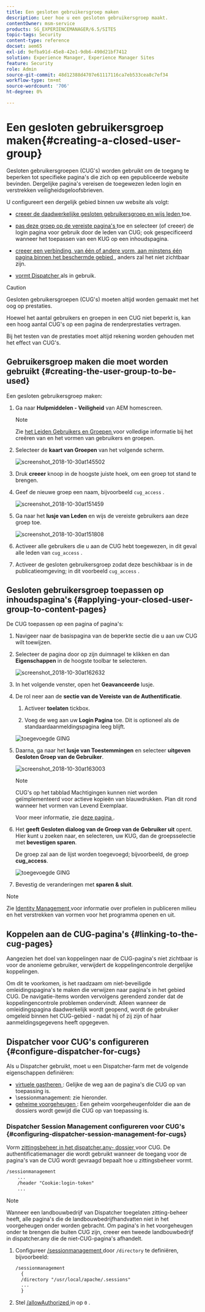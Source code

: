 ```yaml
---
title: Een gesloten gebruikersgroep maken
description: Leer hoe u een gesloten gebruikersgroep maakt.
contentOwner: msm-service
products: SG_EXPERIENCEMANAGER/6.5/SITES
topic-tags: Security
content-type: reference
docset: aem65
exl-id: 9efba91d-45e8-42e1-9db6-490d21bf7412
solution: Experience Manager, Experience Manager Sites
feature: Security
role: Admin
source-git-commit: 48d12388d4707e61117116ca7eb533cea8c7ef34
workflow-type: tm+mt
source-wordcount: '706'
ht-degree: 0%

---
```


# Een gesloten gebruikersgroep maken{#creating-a-closed-user-group}

Gesloten gebruikersgroepen (CUG&#39;s) worden gebruikt om de toegang te beperken tot specifieke pagina&#39;s die zich op een gepubliceerde website bevinden. Dergelijke pagina&#39;s vereisen de toegewezen leden login en verstrekken veiligheidsgeloofsbrieven.

U configureert een dergelijk gebied binnen uw website als volgt:

* [ creeer de daadwerkelijke gesloten gebruikersgroep en wijs leden ](#creating-the-user-group-to-be-used) toe.

* [ pas deze groep op de vereiste pagina&#39;s ](#applying-your-closed-user-group-to-content-pages) toe en selecteer (of creeer) de login pagina voor gebruik door de leden van CUG; ook gespecificeerd wanneer het toepassen van een KUG op een inhoudspagina.

* [ creeer een verbinding, van één of andere vorm, aan minstens één pagina binnen het beschermde gebied ](#linking-to-the-cug-pages), anders zal het niet zichtbaar zijn.

* [ vormt Dispatcher ](#configure-dispatcher-for-cugs) als in gebruik.

>[!CAUTION]
>
>Gesloten gebruikersgroepen (CUG&#39;s) moeten altijd worden gemaakt met het oog op prestaties.
>
>Hoewel het aantal gebruikers en groepen in een CUG niet beperkt is, kan een hoog aantal CUG&#39;s op een pagina de renderprestaties vertragen.
>
>Bij het testen van de prestaties moet altijd rekening worden gehouden met het effect van CUG&#39;s.

## Gebruikersgroep maken die moet worden gebruikt {#creating-the-user-group-to-be-used}

Een gesloten gebruikersgroep maken:

1. Ga naar **Hulpmiddelen - Veiligheid** van AEM homescreen.

   >[!NOTE]
   >
   >Zie [ het Leiden Gebruikers en Groepen ](/help/sites-administering/security.md#managing-users-and-groups) voor volledige informatie bij het creëren van en het vormen van gebruikers en groepen.

1. Selecteer de **kaart van Groepen** van het volgende scherm.

   ![ screenshot_2018-10-30at145502 ](assets/screenshot_2018-10-30at145502.png)

1. Druk **creeer** knoop in de hoogste juiste hoek, om een groep tot stand te brengen.
1. Geef de nieuwe groep een naam, bijvoorbeeld `cug_access` .

   ![ screenshot_2018-10-30at151459 ](assets/screenshot_2018-10-30at151459.png)

1. Ga naar het **lusje van Leden** en wijs de vereiste gebruikers aan deze groep toe.

   ![ screenshot_2018-10-30at151808 ](assets/screenshot_2018-10-30at151808.png)

1. Activeer alle gebruikers die u aan de CUG hebt toegewezen, in dit geval alle leden van `cug_access` .
1. Activeer de gesloten gebruikersgroep zodat deze beschikbaar is in de publicatieomgeving; in dit voorbeeld `cug_access` .

## Gesloten gebruikersgroep toepassen op inhoudspagina&#39;s {#applying-your-closed-user-group-to-content-pages}

De CUG toepassen op een pagina of pagina&#39;s:

1. Navigeer naar de basispagina van de beperkte sectie die u aan uw CUG wilt toewijzen.
1. Selecteer de pagina door op zijn duimnagel te klikken en dan **Eigenschappen** in de hoogste toolbar te selecteren.

   ![ screenshot_2018-10-30at162632 ](assets/screenshot_2018-10-30at162632.png)

1. In het volgende venster, open het **Geavanceerde** lusje.

1. De rol neer aan de **sectie van de Vereiste van de Authentificatie**.

   1. Activeer **toelaten** tickbox.

   1. Voeg de weg aan uw **Login Pagina** toe.
Dit is optioneel als de standaardaanmeldingspagina leeg blijft.

   ![ toegevoegde GING ](assets/cug-authentication-requirement.png)

1. Daarna, ga naar het **lusje van Toestemmingen** en selecteer **uitgeven Gesloten Groep van de Gebruiker**.

   ![ screenshot_2018-10-30at163003 ](assets/screenshot_2018-10-30at163003.png)

   >[!NOTE]
   >
   >CUG&#39;s op het tabblad Machtigingen kunnen niet worden geïmplementeerd voor actieve kopieën van blauwdrukken. Plan dit rond wanneer het vormen van Levend Exemplaar.
   >
   >Voor meer informatie, zie [ deze pagina ](closed-user-groups.md#aem-livecopy).

1. Het **geeft Gesloten dialoog van de Groep van de Gebruiker uit** opent. Hier kunt u zoeken naar, en selecteren, uw KUG, dan de groepsselectie met **bevestigen sparen**.

   De groep zal aan de lijst worden toegevoegd; bijvoorbeeld, de groep **cug_access**.

   ![ toegevoegde GING ](assets/cug-added.png)

1. Bevestig de veranderingen met **sparen &amp; sluit**.

>[!NOTE]
>
>Zie [ Identity Management ](/help/sites-administering/identity-management.md) voor informatie over profielen in publiceren milieu en het verstrekken van vormen voor het programma openen en uit.

## Koppelen aan de CUG-pagina&#39;s {#linking-to-the-cug-pages}

Aangezien het doel van koppelingen naar de CUG-pagina&#39;s niet zichtbaar is voor de anonieme gebruiker, verwijdert de koppelingencontrole dergelijke koppelingen.

Om dit te voorkomen, is het raadzaam om niet-beveiligde omleidingspagina&#39;s te maken die verwijzen naar pagina&#39;s in het gebied CUG. De navigatie-items worden vervolgens gerenderd zonder dat de koppelingencontrole problemen ondervindt. Alleen wanneer de omleidingspagina daadwerkelijk wordt geopend, wordt de gebruiker omgeleid binnen het CUG-gebied - nadat hij of zij zijn of haar aanmeldingsgegevens heeft opgegeven.

## Dispatcher voor CUG&#39;s configureren {#configure-dispatcher-for-cugs}

Als u Dispatcher gebruikt, moet u een Dispatcher-farm met de volgende eigenschappen definiëren:

* [ virtuele gastheren ](https://experienceleague.adobe.com/docs/experience-manager-dispatcher/using/configuring/dispatcher-configuration.html#identifying-virtual-hosts-virtualhosts): Gelijke de weg aan de pagina&#39;s die CUG op van toepassing is.
* \sessionmanagement: zie hieronder.
* [ geheime voorgeheugen ](https://experienceleague.adobe.com/docs/experience-manager-dispatcher/using/configuring/dispatcher-configuration.html#configuring-the-dispatcher-cache-cache): Een geheim voorgeheugenfolder die aan de dossiers wordt gewijd die CUG op van toepassing is.

### Dispatcher Session Management configureren voor CUG&#39;s {#configuring-dispatcher-session-management-for-cugs}

Vorm [ zittingsbeheer in het dispatcher.any- dossier ](https://experienceleague.adobe.com/docs/experience-manager-dispatcher/using/configuring/dispatcher-configuration.html#enabling-secure-sessions-sessionmanagement) voor CUG. De authentificatiemanager die wordt gebruikt wanneer de toegang voor de pagina&#39;s van de CUG wordt gevraagd bepaalt hoe u zittingsbeheer vormt.

```xml
/sessionmanagement
    ...
    /header "Cookie:login-token"
    ...
```

>[!NOTE]
>
>Wanneer een landbouwbedrijf van Dispatcher toegelaten zitting-beheer heeft, alle pagina&#39;s die de landbouwbedrijfhandvatten niet in het voorgeheugen onder worden gebracht. Om pagina&#39;s in het voorgeheugen onder te brengen die buiten CUG zijn, creeer een tweede landbouwbedrijf in dispatcher.any
>die de niet-CUG-pagina&#39;s afhandelt.

1. Configureer [ /sessionmanagement ](https://experienceleague.adobe.com/docs/experience-manager-dispatcher/using/configuring/dispatcher-configuration.html#enabling-secure-sessions-sessionmanagement) door `/directory` te definiëren, bijvoorbeeld:

   ```xml
   /sessionmanagement
     {
     /directory "/usr/local/apache/.sessions"
     ...
     }
   ```

1. Stel [ /allowAuthorized ](https://experienceleague.adobe.com/docs/experience-manager-dispatcher/using/configuring/dispatcher-configuration.html#caching-when-authentication-is-used) in op `0` .
